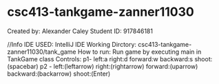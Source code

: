 # csc413-tankgame-zanner11030
Created by: Alexander Caley
Student ID: 917846181

//Info
IDE USED: IntelliJ IDE
Working Dirctory: csc413-tankgame-zanner11030/tank_game
How to run: Run game by executing main in TankGame class
Controls: p1- left:a right:d forward:w backward:s shoot:(spacebar)
          p2 - left:(leftarrow) right:(rightarrow) forward:(uparrow) backward:(backarrow) shoot:(Enter)